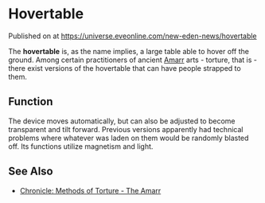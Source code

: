 # Hovertable
Published on  at https://universe.eveonline.com/new-eden-news/hovertable

The **hovertable** is, as the name implies, a large table able to hover
off the ground. Among certain practitioners of ancient
[Amarr](6BPFRy27fN4LnYlIyzvEwo) arts - torture, that is - there exist versions
of the hovertable that can have people strapped to them.

Function
--------

The device moves automatically, but can also be adjusted to become
transparent and tilt forward. Previous versions apparently had technical
problems where whatever was laden on them would be randomly blasted off.
Its functions utilize magnetism and light.

See Also
--------
-   [Chronicle: Methods of Torture - The Amarr](2M23KpW0wol3U0fBLubDZZ)
